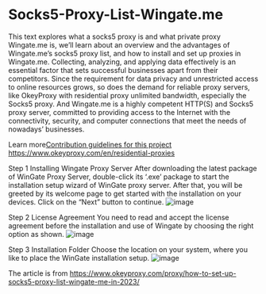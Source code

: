 # Socks5-Proxy-List-Wingate.me
This text explores what a socks5 proxy is and what private proxy Wingate.me is, we’ll learn about an overview and the advantages of Wingate.me’s socks5 proxy list, and how to install and set up proxies in Wingate.me.
Collecting, analyzing, and applying data effectively is an essential factor that sets successful businesses apart from their competitors. Since the requirement for data privacy and unrestricted access to online resources grows, so does the demand for reliable proxy servers, like OkeyProxy with residential proxy unlimited bandwidth, especially the Socks5 proxy. And Wingate.me is a highly competent HTTP(S) and Socks5 proxy server, committed to providing access to the Internet with the connectivity, security, and computer connections that meet the needs of nowadays’ businesses.

Learn more[Contribution guidelines for this project](https/www.okeyproxy.com/proxy)
https://www.okeyproxy.com/en/residential-proxies

Step 1 Installing Wingate Proxy Server
After downloading the latest package of WinGate Proxy Server, double-click its ‘.exe’ package to start the installation setup wizard of WinGate proxy server. After that, you will be greeted by its welcome page to get started with the installation on your devices. Click on the “Next” button to continue.
![image](https://github.com/OkeyProxyCom/Socks5-Proxy-List-Wingate.me/assets/150340973/2c05d5b9-b2bb-4e01-b317-2a87159ba307)

Step 2 License Agreement
You need to read and accept the license agreement before the installation and use of Wingate by choosing the right option as shown.
![image](https://github.com/OkeyProxyCom/Socks5-Proxy-List-Wingate.me/assets/150340973/54c119fa-751a-4195-8148-1a609d930abd)

Step 3 Installation Folder
Choose the location on your system, where you like to place the WinGate installation setup.
![image](https://github.com/OkeyProxyCom/Socks5-Proxy-List-Wingate.me/assets/150340973/fcd67fb1-9180-4966-898b-c54a353cc2dc)

The article is from https://www.okeyproxy.com/proxy/how-to-set-up-socks5-proxy-list-wingate-me-in-2023/

